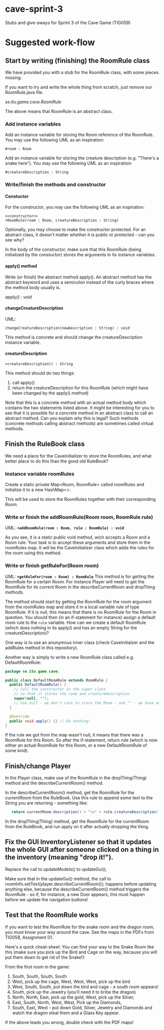 # cave-sprint-3
Stubs and give-aways for Sprint 3 of the Cave Game (TIG059)

# Suggested work-flow
## Start by writing (finishing) the RoomRule class
We have provided you with a stub for the RoomRule class, with some pieces missing.

If you want to try and write the whole thing from scratch, just remove our RoomRule.java file.

_se.itu.game.cave.RoomRule_

The above means that RoomRule is an abstract class.

### Add instance variables
Add an instance variable for storing the Room reference of the RoomRule. You may use the following UML as an inspiration:
```
#room : Room
```

Add an instance variable for storing the creature description (e.g. "There's a snake here"). You may use the following UML as an inspiration:
```
#creatureDescription : String
```
### Write/finish the methods and constructor
#### Constuctor
For the constructor, you may use the following UML as an inspiration:
```
<<constructor>>
+RoomRule(room : Room, creatureDescription : String)
```

Optionally, you may choose to make the constructor protected. For an abstract class, it doesn't matter whether it is public or protected - can you see why?

In the body of the constructor, make sure that this RoomRule (being initialized by the constuctor) stores the arguments in its instance variables.
#### apply() method
Write (or finish) the abstract method apply(). An abstract method has the abstract keyword and uses a semicolon instead of the curly braces where the method body usually is.

_apply() : void_
#### changeCreatureDescription
UML:
```
changeCreatureDescription(newDescription : String) : void
```
This method is concrete and should change the creatureDescription instance variable.
#### creatureDescription
```
+creatureDescription() : String
```
This method should do two things:
1. call apply()
2. return the creatureDescription for this RoomRule (which might have been changed by the apply() method)

Note that this is a concrete method with an actual method body which contains the two statements listed above. It might be interesting for you to see that it is possible for a concrete method in an abstract class to call an abstract method. Can you explain why this is legal? Such methods (concrete methods calling abstract methods) are sometimes called virtual methods.
## Finish the RuleBook class
We need a place for the CaveInitializer to store the RoomRules, and what better place to do this than the good old RuleBook?

### Instance variable roomRules
Create a static private Map<Room, RoomRule> called roomRules and initialize it to a new HashMap<>.

This will be used to store the RoomRules together with their corresponding Room.

### Write or finish the addRoomRule(Room room, RoomRule rule)
UML:
__```+addRoomRule(room : Room, rule : RoomRule) : void```__

As you see, it is a static public void method, wich accepts a Room and a Room rule. Your task is to accept these arguments and store them in the roomRules map. It will be the CaveInitializer class which adds the rules for the room using this method.

### Write or finish getRuleFor(Room room)
UML:
__```+getRuleFor(room : Room) : RoomRule```__
This method is for getting the RoomRule for a certain Room. For instance Player will need to get the RoomRule for its current Room in the describeCurrentRoom and dropThing methods.

The method should start by getting the RoomRule for the room argument from the roomRules map and store it in a local variable rule of type RoomRule. If it is null, this means that there is no RoomRule for the Room in question. You should then (in an if-statement for instance) assign a default room rule to the ```rule``` variable. How can we create a default RoomRule (which does nothing in its apply() and has an empty String for the creatureDescription)?

One way is to use an anonymous inner class (check CaveInitialzer and the addRules method in this repository).

Another way is simply to write a new RoomRule class called e.g. DefaultRoomRule:
```Java
package se.itu.game.cave;

public class DefaultRoomRule extends RoomRule {
  public DefaultRoomRule() {
    // Call the constructor in the super class
    // so that it stores the room and creatureDescription
    super(null, "");
    // Use null - we don't care to store the Room - and "" - we have no description
  }

  @Override
  public void apply() {} // Do nothing!
}
```
If the rule we got from the map wasn't null, it means that there was a RoomRule for this Room. So after the if-statement, return rule (which is now either an actual RoomRule for this Room, or a new DefaultRoomRule of some kind).
## Finish/change Player
In the Player class, make use of the RoomRule in the dropThing(Thing) method and the describeCurrentRoom() method.

In the describeCurrentRoom() method, get the RoomRule for the currentRoom from the RuleBook. Use this rule to append some text to the String you are returning - something like:
```Java
   return currentRoom.description() + "\n" + rule.creatureDescription();
```

In the dropThing(Thing) method, get the RoomRule for the currentRoom from the RuleBook, and run apply on it after actually dropping the thing.
## Fix the GUI InventoryListener so that it updates the whole GUI after someone clicked on a thing in the inventory (meaning "drop it!").

Replace the call to updateModels() to updateGui();

Make sure that in the updateGui() method, the call to roomInfo.setText(player.describeCurrentRoom()); happens before updating anything else, because the describeCurrentRoom() method triggers the RoomRule - so if, for instance, a new Door appears, this must happen before we update the navigation buttons!

## Test that the RoomRule works
If you want to test the RoomRule for the snake room and the dragon room, you must know your way around the cave. See the maps in the PDFs from TIG058, Assignment 01.

Here's a quick cheat-sheet:
You can find your way to the Snake Room like this (make sure you pick up the Bird and Cage on the way, because you will put them down to get rid of the Snake!):

From the first room in the game:
1. South, South, South, South
2. West, pick up the cage, West, West, West, pick up the bird
3. West, South, South, put down the bird and cage - a south room appears!
4. South, pick up the Jewelry (you’ll need it to bribe the dragon)
5. North, North, East, pick up the gold, West, pick up the Silver,
6. East, South, North, West, West, Pick up the Diamonds,
7. South, East, West - put down Gold, Silver, Jewelry and Diamonds and watch the dragon steal them and a Glass Key appear.

If the above leads you wrong, double check with the PDF maps!
